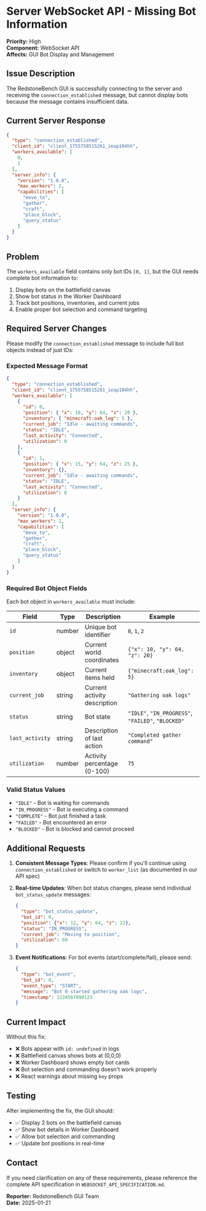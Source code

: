 # Server WebSocket API - Missing Bot Information

**Priority:** High  
**Component:** WebSocket API  
**Affects:** GUI Bot Display and Management  

## Issue Description

The RedstoneBench GUI is successfully connecting to the server and receiving the `connection_established` message, but cannot display bots because the message contains insufficient data.

## Current Server Response

```json
{
  "type": "connection_established",
  "client_id": "client_1755758515261_ieap104hh",
  "workers_available": [
    0,
    1
  ],
  "server_info": {
    "version": "1.0.0",
    "max_workers": 2,
    "capabilities": [
      "move_to",
      "gather",
      "craft",
      "place_block",
      "query_status"
    ]
  }
}
```

## Problem

The `workers_available` field contains only bot IDs `[0, 1]`, but the GUI needs complete bot information to:

1. Display bots on the battlefield canvas
2. Show bot status in the Worker Dashboard  
3. Track bot positions, inventories, and current jobs
4. Enable proper bot selection and command targeting

## Required Server Changes

Please modify the `connection_established` message to include full bot objects instead of just IDs:

### Expected Message Format

```json
{
  "type": "connection_established",
  "client_id": "client_1755758515261_ieap104hh",
  "workers_available": [
    {
      "id": 0,
      "position": { "x": 10, "y": 64, "z": 20 },
      "inventory": { "minecraft:oak_log": 5 },
      "current_job": "Idle - awaiting commands",
      "status": "IDLE",
      "last_activity": "Connected",
      "utilization": 0
    },
    {
      "id": 1,
      "position": { "x": 15, "y": 64, "z": 25 },
      "inventory": {},
      "current_job": "Idle - awaiting commands", 
      "status": "IDLE",
      "last_activity": "Connected",
      "utilization": 0
    }
  ],
  "server_info": {
    "version": "1.0.0",
    "max_workers": 2,
    "capabilities": [
      "move_to",
      "gather", 
      "craft",
      "place_block",
      "query_status"
    ]
  }
}
```

### Required Bot Object Fields

Each bot object in `workers_available` must include:

| Field | Type | Description | Example |
|-------|------|-------------|---------|
| `id` | number | Unique bot identifier | `0`, `1`, `2` |
| `position` | object | Current world coordinates | `{"x": 10, "y": 64, "z": 20}` |
| `inventory` | object | Current items held | `{"minecraft:oak_log": 5}` |
| `current_job` | string | Current activity description | `"Gathering oak logs"` |
| `status` | string | Bot state | `"IDLE"`, `"IN_PROGRESS"`, `"FAILED"`, `"BLOCKED"` |
| `last_activity` | string | Description of last action | `"Completed gather command"` |
| `utilization` | number | Activity percentage (0-100) | `75` |

### Valid Status Values

- `"IDLE"` - Bot is waiting for commands
- `"IN_PROGRESS"` - Bot is executing a command  
- `"COMPLETE"` - Bot just finished a task
- `"FAILED"` - Bot encountered an error
- `"BLOCKED"` - Bot is blocked and cannot proceed

## Additional Requests

1. **Consistent Message Types**: Please confirm if you'll continue using `connection_established` or switch to `worker_list` (as documented in our API spec)

2. **Real-time Updates**: When bot status changes, please send individual `bot_status_update` messages:
   ```json
   {
     "type": "bot_status_update", 
     "bot_id": 0,
     "position": {"x": 12, "y": 64, "z": 22},
     "status": "IN_PROGRESS",
     "current_job": "Moving to position",
     "utilization": 60
   }
   ```

3. **Event Notifications**: For bot events (start/complete/fail), please send:
   ```json
   {
     "type": "bot_event",
     "bot_id": 0,
     "event_type": "START",
     "message": "Bot 0 started gathering oak logs",
     "timestamp": 1234567890123
   }
   ```

## Current Impact

Without this fix:
- ❌ Bots appear with `id: undefined` in logs
- ❌ Battlefield canvas shows bots at (0,0,0) 
- ❌ Worker Dashboard shows empty bot cards
- ❌ Bot selection and commanding doesn't work properly
- ❌ React warnings about missing `key` props

## Testing

After implementing the fix, the GUI should:
- ✅ Display 2 bots on the battlefield canvas
- ✅ Show bot details in Worker Dashboard
- ✅ Allow bot selection and commanding
- ✅ Update bot positions in real-time

## Contact

If you need clarification on any of these requirements, please reference the complete API specification in `WEBSOCKET_API_SPECIFICATION.md`.

**Reporter:** RedstoneBench GUI Team  
**Date:** 2025-01-21
